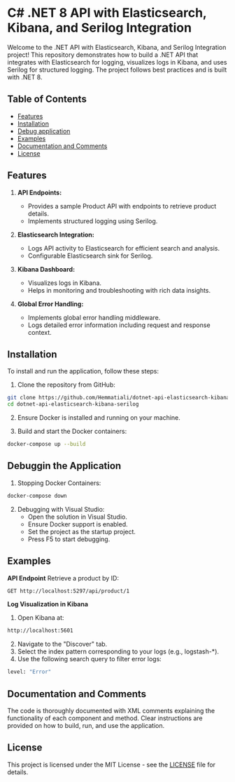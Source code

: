 # C# .NET 8 API with Elasticsearch, Kibana, and Serilog Integration

Welcome to the .NET API with Elasticsearch, Kibana, and Serilog Integration project! This repository demonstrates how to build a .NET API that integrates with Elasticsearch for logging, visualizes logs in Kibana, and uses Serilog for structured logging. The project follows best practices and is built with .NET 8.

## Table of Contents
- [Features](#features)
- [Installation](#installation)
- [Debug application](#debugapp)
- [Examples](#examples)
- [Documentation and Comments](#documentation-and-comments)
- [License](#license)

## Features
1. **API Endpoints:**
   - Provides a sample Product API with endpoints to retrieve product details.
   - Implements structured logging using Serilog.

2. **Elasticsearch Integration:**
   - Logs API activity to Elasticsearch for efficient search and analysis.
   - Configurable Elasticsearch sink for Serilog.

3. **Kibana Dashboard:**
   - Visualizes logs in Kibana.
   - Helps in monitoring and troubleshooting with rich data insights.

4. **Global Error Handling:**
   - Implements global error handling middleware.
   - Logs detailed error information including request and response context.

## Installation
  To install and run the application, follow these steps:

  1. Clone the repository from GitHub:
```bash
git clone https://github.com/Hemmatiali/dotnet-api-elasticsearch-kibana-serilog.git
cd dotnet-api-elasticsearch-kibana-serilog
```

2. Ensure Docker is installed and running on your machine.

3. Build and start the Docker containers:
```bash
docker-compose up --build
```

## Debuggin the Application
1. Stopping Docker Containers:
```bash
docker-compose down
```

2. Debugging with Visual Studio:
   - Open the solution in Visual Studio.
   - Ensure Docker support is enabled.
   - Set the project as the startup project.
   - Press F5 to start debugging.
  
## Examples
**API Endpoint**
Retrieve a product by ID:
```bash
GET http://localhost:5297/api/product/1
```

**Log Visualization in Kibana**
1. Open Kibana at:
```bash
http://localhost:5601
```
2. Navigate to the "Discover" tab.
3. Select the index pattern corresponding to your logs (e.g., logstash-*).
4. Use the following search query to filter error logs:
```bash
level: "Error"
```

## Documentation and Comments
The code is thoroughly documented with XML comments explaining the functionality of each component and method. Clear instructions are provided on how to build, run, and use the application.

## License
This project is licensed under the MIT License - see the [LICENSE](license.txt) file for details.
